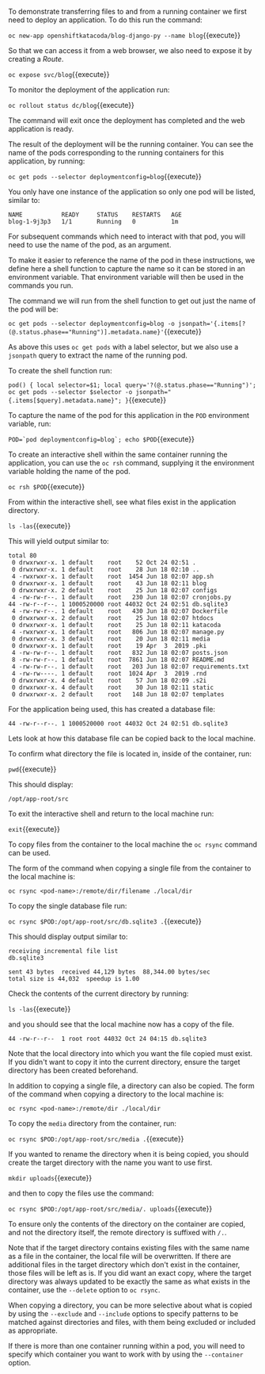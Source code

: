 To demonstrate transferring files to and from a running container we first need to deploy an application. To do this run the command:

``oc new-app openshiftkatacoda/blog-django-py --name blog``{{execute}}

So that we can access it from a web browser, we also need to expose it by creating a _Route_.

``oc expose svc/blog``{{execute}}

To monitor the deployment of the application run:

``oc rollout status dc/blog``{{execute}}

The command will exit once the deployment has completed and the web application is ready.

The result of the deployment will be the running container. You can see the name of the pods corresponding to the running containers for this application, by running:

``oc get pods --selector deploymentconfig=blog``{{execute}}

You only have one instance of the application so only one pod will be listed, similar to:

```
NAME           READY     STATUS    RESTARTS   AGE
blog-1-9j3p3   1/1       Running   0          1m
```

For subsequent commands which need to interact with that pod, you will need to use the name of the pod, as an argument.

To make it easier to reference the name of the pod in these instructions, we define here a shell function to capture the name so it can be stored in an environment variable. That environment variable will then be used in the commands you run.

The command we will run from the shell function to get out just the name of the pod will be:

``oc get pods --selector deploymentconfig=blog -o jsonpath='{.items[?(@.status.phase=="Running")].metadata.name}'``{{execute}}

As above this uses ``oc get pods`` with a label selector, but we also use a ``jsonpath`` query to extract the name of the running pod.

To create the shell function run:

``pod() { local selector=$1; local query='?(@.status.phase=="Running")'; oc get pods --selector $selector -o jsonpath="{.items[$query].metadata.name}"; }``{{execute}}

To capture the name of the pod for this application in the ``POD`` environment variable, run:

``POD=`pod deploymentconfig=blog`; echo $POD``{{execute}}

To create an interactive shell within the same container running the application, you can use the ``oc rsh`` command, supplying it the environment variable holding the name of the pod.

``oc rsh $POD``{{execute}}

From within the interactive shell, see what files exist in the application directory.

``ls -las``{{execute}}

This will yield output similar to:

```
total 80
 0 drwxrwxr-x. 1 default    root    52 Oct 24 02:51 .
 0 drwxrwxr-x. 1 default    root    28 Jun 18 02:10 ..
 4 -rwxrwxr-x. 1 default    root  1454 Jun 18 02:07 app.sh
 0 drwxrwxr-x. 1 default    root    43 Jun 18 02:11 blog
 0 drwxrwxr-x. 2 default    root    25 Jun 18 02:07 configs
 4 -rw-rw-r--. 1 default    root   230 Jun 18 02:07 cronjobs.py
44 -rw-r--r--. 1 1000520000 root 44032 Oct 24 02:51 db.sqlite3
 4 -rw-rw-r--. 1 default    root   430 Jun 18 02:07 Dockerfile
 0 drwxrwxr-x. 2 default    root    25 Jun 18 02:07 htdocs
 0 drwxrwxr-x. 1 default    root    25 Jun 18 02:11 katacoda
 4 -rwxrwxr-x. 1 default    root   806 Jun 18 02:07 manage.py
 0 drwxrwxr-x. 3 default    root    20 Jun 18 02:11 media
 0 drwxrwxr-x. 1 default    root    19 Apr  3  2019 .pki
 4 -rw-rw-r--. 1 default    root   832 Jun 18 02:07 posts.json
 8 -rw-rw-r--. 1 default    root  7861 Jun 18 02:07 README.md
 4 -rw-rw-r--. 1 default    root   203 Jun 18 02:07 requirements.txt
 4 -rw-rw----. 1 default    root  1024 Apr  3  2019 .rnd
 0 drwxrwxr-x. 4 default    root    57 Jun 18 02:09 .s2i
 0 drwxrwxr-x. 4 default    root    30 Jun 18 02:11 static
 0 drwxrwxr-x. 2 default    root   148 Jun 18 02:07 templates
```

For the application being used, this has created a database file:

```
44 -rw-r--r--. 1 1000520000 root 44032 Oct 24 02:51 db.sqlite3
```

Lets look at how this database file can be copied back to the local machine.

To confirm what directory the file is located in, inside of the container, run:

``pwd``{{execute}}

This should display:

```
/opt/app-root/src
```

To exit the interactive shell and return to the local machine run:

``exit``{{execute}}

To copy files from the container to the local machine the ``oc rsync`` command can be used.

The form of the command when copying a single file from the container to the local machine is:

```
oc rsync <pod-name>:/remote/dir/filename ./local/dir
```

To copy the single database file run:

``oc rsync $POD:/opt/app-root/src/db.sqlite3 .``{{execute}}

This should display output similar to:

```
receiving incremental file list
db.sqlite3

sent 43 bytes  received 44,129 bytes  88,344.00 bytes/sec
total size is 44,032  speedup is 1.00
```

Check the contents of the current directory by running:

``ls -las``{{execute}}

and you should see that the local machine now has a copy of the file.

```
44 -rw-r--r--  1 root root 44032 Oct 24 04:15 db.sqlite3
```

Note that the local directory into which you want the file copied must exist. If you didn't want to copy it into the current directory, ensure the target directory has been created beforehand.

In addition to copying a single file, a directory can also be copied. The form of the command when copying a directory to the local machine is:

```
oc rsync <pod-name>:/remote/dir ./local/dir
```

To copy the ``media`` directory from the container, run:

``oc rsync $POD:/opt/app-root/src/media .``{{execute}}

If you wanted to rename the directory when it is being copied, you should create the target directory with the name you want to use first.

``mkdir uploads``{{execute}}

and then to copy the files use the command:

``oc rsync $POD:/opt/app-root/src/media/. uploads``{{execute}}

To ensure only the contents of the directory on the container are copied, and not the directory itself, the remote directory is suffixed with ``/.``.

Note that if the target directory contains existing files with the same name as a file in the container, the local file will be overwritten. If there are additional files in the target directory which don't exist in the container, those files will be left as is. If you did want an exact copy, where the target directory was always updated to be exactly the same as what exists in the container, use the ``--delete`` option to ``oc rsync``.

When copying a directory, you can be more selective about what is copied by using the ``--exclude`` and ``--include`` options to specify patterns to be matched against directories and files, with them being excluded or included as appropriate.

If there is more than one container running within a pod, you will need to specify which container you want to work with by using the ``--container`` option.
